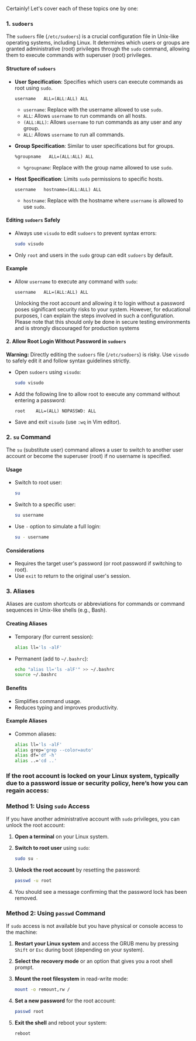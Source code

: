 Certainly! Let's cover each of these topics one by one:

### 1. `sudoers`

The `sudoers` file (`/etc/sudoers`) is a crucial configuration file in Unix-like operating systems, including Linux. It determines which users or groups are granted administrative (root) privileges through the `sudo` command, allowing them to execute commands with superuser (root) privileges.

#### Structure of `sudoers`

- **User Specification**: Specifies which users can execute commands as root using `sudo`.
  ```
  username   ALL=(ALL:ALL) ALL
  ```
  - `username`: Replace with the username allowed to use `sudo`.
  - `ALL`: Allows `username` to run commands on all hosts.
  - `(ALL:ALL)`: Allows `username` to run commands as any user and any group.
  - `ALL`: Allows `username` to run all commands.

- **Group Specification**: Similar to user specifications but for groups.
  ```
  %groupname   ALL=(ALL:ALL) ALL
  ```
  - `%groupname`: Replace with the group name allowed to use `sudo`.

- **Host Specification**: Limits `sudo` permissions to specific hosts.
  ```
  username   hostname=(ALL:ALL) ALL
  ```
  - `hostname`: Replace with the hostname where `username` is allowed to use `sudo`.

#### Editing `sudoers` Safely

- Always use `visudo` to edit `sudoers` to prevent syntax errors:
  ```bash
  sudo visudo
  ```
- Only `root` and users in the `sudo` group can edit `sudoers` by default.

#### Example

- Allow `username` to execute any command with `sudo`:
  ```
  username   ALL=(ALL:ALL) ALL
  ```
  Unlocking the root account and allowing it to login without a password poses significant security risks to your system. However, for educational purposes, I can explain the steps involved in such a configuration. Please note that this should only be done in secure testing environments and is strongly discouraged for production systems

#### 2. Allow Root Login Without Password in `sudoers`

**Warning:** Directly editing the `sudoers` file (`/etc/sudoers`) is risky. Use `visudo` to safely edit it and follow syntax guidelines strictly.

- Open `sudoers` using `visudo`:
  ```bash
  sudo visudo
  ```

- Add the following line to allow root to execute any command without entering a password:
  ```
  root    ALL=(ALL) NOPASSWD: ALL
  ```

- Save and exit `visudo` (use `:wq` in Vim editor).



### 2. `su` Command

The `su` (substitute user) command allows a user to switch to another user account or become the superuser (root) if no username is specified.

#### Usage

- Switch to root user:
  ```bash
  su
  ```
- Switch to a specific user:
  ```bash
  su username
  ```
- Use `-` option to simulate a full login:
  ```bash
  su - username
  ```

#### Considerations

- Requires the target user's password (or root password if switching to root).
- Use `exit` to return to the original user's session.

### 3. Aliases

Aliases are custom shortcuts or abbreviations for commands or command sequences in Unix-like shells (e.g., Bash).

#### Creating Aliases

- Temporary (for current session):
  ```bash
  alias ll='ls -alF'
  ```
- Permanent (add to `~/.bashrc`):
  ```bash
  echo "alias ll='ls -alF'" >> ~/.bashrc
  source ~/.bashrc
  ```

#### Benefits

- Simplifies command usage.
- Reduces typing and improves productivity.
  
#### Example Aliases

- Common aliases:
  ```bash
  alias ll='ls -alF'
  alias grep='grep --color=auto'
  alias df='df -h'
  alias ..='cd ..'
  ```

### **If the root account is locked on your Linux system, typically due to a password issue or security policy, here’s how you can regain access:**

### Method 1: Using `sudo` Access

If you have another administrative account with `sudo` privileges, you can unlock the root account:

1. **Open a terminal** on your Linux system.

2. **Switch to root user** using `sudo`:
   ```bash
   sudo su -
   ```

3. **Unlock the root account** by resetting the password:
   ```bash
   passwd -u root
   ```

4. You should see a message confirming that the password lock has been removed.

### Method 2: Using `passwd` Command

If `sudo` access is not available but you have physical or console access to the machine:

1. **Restart your Linux system** and access the GRUB menu by pressing `Shift` or `Esc` during boot (depending on your system).

2. **Select the recovery mode** or an option that gives you a root shell prompt.

3. **Mount the root filesystem** in read-write mode:
   ```bash
   mount -o remount,rw /
   ```

4. **Set a new password** for the root account:
   ```bash
   passwd root
   ```

5. **Exit the shell** and reboot your system:
   ```bash
   reboot
   ```

